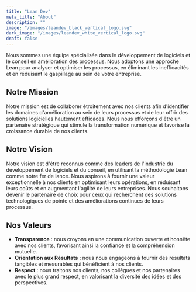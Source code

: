 ```yaml
---
title: "Lean Dev"
meta_title: "About"
description: ""
image: "/images/leandev_black_vertical_logo.svg"
dark_image: "/images/leandev_white_vertical_logo.svg"
draft: false
---
```


Nous sommes une équipe spécialisée dans le développement de logiciels et le conseil en amélioration des processus. Nous adoptons une approche Lean pour analyser et optimiser les processus, en éliminant les inefficacités et en réduisant le gaspillage au sein de votre entreprise.

## Notre Mission

Notre mission est de collaborer étroitement avec nos clients afin d'identifier les domaines d'amélioration au sein de leurs processus et de leur offrir des solutions logicielles hautement efficaces. Nous nous efforçons d'être un partenaire stratégique qui stimule la transformation numérique et favorise la croissance durable de nos clients.

## Notre Vision

Notre vision est d'être reconnus comme des leaders de l'industrie du développement de logiciels et du conseil, en utilisant la méthodologie Lean comme notre fer de lance. Nous aspirons à fournir une valeur exceptionnelle à nos clients en optimisant leurs opérations, en réduisant leurs coûts et en augmentant l'agilité de leurs entreprises. Nous souhaitons devenir le partenaire de choix pour ceux qui recherchent des solutions technologiques de pointe et des améliorations continues de leurs processus.

## Nos Valeurs

- **Transparence** : nous croyons en une communication ouverte et honnête avec nos clients, favorisant ainsi la confiance et la compréhension mutuelle.
- **Orientation aux Résultats** : nous nous engageons à fournir des résultats tangibles et mesurables qui bénéficient à nos clients.
- **Respect** : nous traitons nos clients, nos collègues et nos partenaires avec le plus grand respect, en valorisant la diversité des idées et des perspectives.
